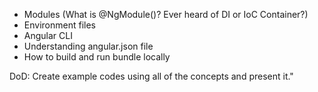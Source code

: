 - Modules (What is @NgModule()? Ever heard of DI or IoC Container?)
- Environment files
- Angular CLI
- Understanding angular.json file
- How to build and run bundle locally

DoD: Create example codes using all of the concepts and present it."
